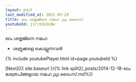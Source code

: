 ```yaml
---
layout: post
last_modified_at: 2021-03-29
title: ഓം ശതൃജിനെ നമഹ ൧൧ ടൈംസ്
youtubeId: j1rrXJLbLBw
---
```

 
 
 ഓം ശതൃജിനെ നമഹ 
 
 -  ശത്രുക്കളെ കൊല്ലുന്നവൻ 
 
  
 
  
 
 
 
 
 
 


{% include youtubePlayer.html id=page.youtubeId %}
 
[Next]({{ site.baseurl }}{% link  split2/_posts/2014-12-18-ഓം ശ്വേതപിങ്ങളായ നമഹ ൧൧ ടൈംസ്.md%})
 
